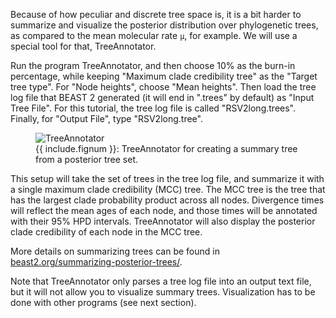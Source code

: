 
Because of how peculiar and discrete tree space is, it is a bit harder
to summarize and visualize the posterior distribution over
phylogenetic trees, as compared to the mean molecular rate `μ`, for
example.
We will use a special tool for that, TreeAnnotator.

Run the program TreeAnnotator, and then choose 10% as the burn-in
percentage, while keeping "Maximum clade credibility tree" as the 
"Target tree type".
For "Node heights", choose "Mean heights".
Then load the tree log file that BEAST 2 generated (it will end in
".trees" by default) as "Input Tree File".
For this tutorial, the tree log file is called "RSV2long.trees".
Finally, for "Output File", type "RSV2long.tree".

<figure class="image">
  <img src="TreeAnnotator.png" alt="TreeAnnotator">
  <figcaption>{{ include.fignum }}: TreeAnnotator for creating a summary tree from a posterior tree set.</figcaption>
</figure>

This setup will take the set of trees in the tree log file, and
summarize it with a single maximum clade credibility (MCC) tree.
The MCC tree is the tree that has the largest clade probability
product across all nodes.
Divergence times will reflect the mean ages of each node, and those
times will be annotated with their 95% HPD intervals.
TreeAnnotator will also display the posterior clade credibility of
each node in the MCC tree.

More details on summarizing trees can be found in
[beast2.org/summarizing-posterior-trees/](https://www.beast2.org/summarizing-posterior-trees/).

Note that TreeAnnotator only parses a tree log file into an output
text file, but it will not allow you to visualize summary trees.
Visualization has to be done with other programs (see next section).
